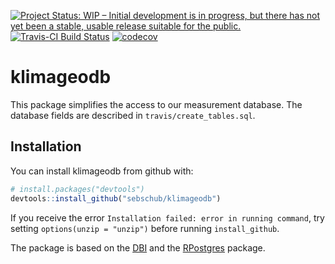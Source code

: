[![Project Status: WIP – Initial development is in progress, but there has not yet been a stable, usable release suitable for the public.](http://www.repostatus.org/badges/latest/wip.svg)](http://www.repostatus.org/#wip) [![Travis-CI Build Status](https://travis-ci.org/sebschub/klimageodb.svg?branch=master)](https://travis-ci.org/sebschub/klimageodb) [![codecov](https://codecov.io/gh/sebschub/klimageodb/branch/master/graph/badge.svg)](https://codecov.io/gh/sebschub/klimageodb)

# klimageodb

This package simplifies the access to our measurement database. The
database fields are described in `travis/create_tables.sql`.

## Installation

You can install klimageodb from github with:


``` r
# install.packages("devtools")
devtools::install_github("sebschub/klimageodb")
```
If you receive the error `Installation failed: error in running
command`, try setting `options(unzip = "unzip")` before running
`install_github`.

The package is based on the
[DBI](https://cran.r-project.org/web/packages/DBI/) and the
[RPostgres](https://cran.r-project.org/web/packages/RPostgres/) package.
